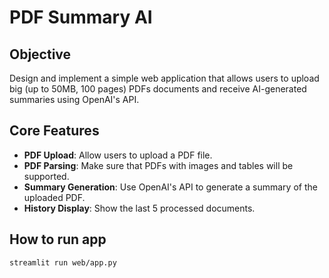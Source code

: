 # PDF Summary AI

## Objective
Design and implement a simple web application that allows users to upload big (up to 50MB, 100 pages) PDFs documents and receive AI-generated summaries using OpenAI's API.
## Core Features
- **PDF Upload**: Allow users to upload a PDF file.
- **PDF Parsing**: Make sure that PDFs with images and tables will be supported.
- **Summary Generation**: Use OpenAI's API to generate a summary of the uploaded PDF.
- **History Display**: Show the last 5 processed documents.

## How to run app

```
streamlit run web/app.py
```
